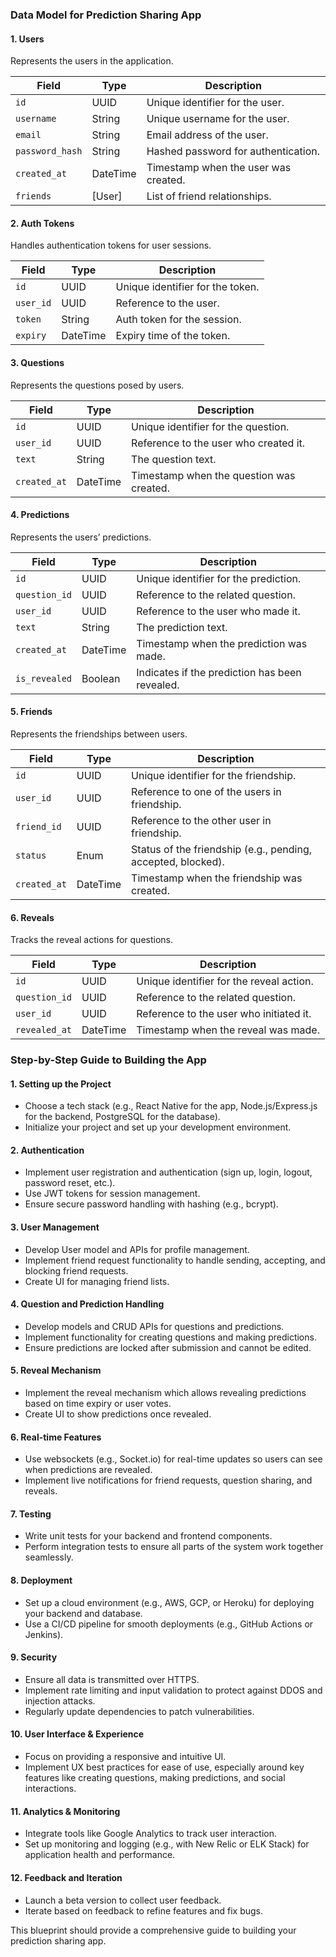 ### Data Model for Prediction Sharing App

#### 1. **Users**
Represents the users in the application.

| Field           | Type     | Description                          |
| --------------- | -------- | ------------------------------------ |
| `id`            | UUID     | Unique identifier for the user.      |
| `username`      | String   | Unique username for the user.        |
| `email`         | String   | Email address of the user.           |
| `password_hash` | String   | Hashed password for authentication.  |
| `created_at`    | DateTime | Timestamp when the user was created. |
| `friends`       | [User]   | List of friend relationships.        |

#### 2. **Auth Tokens**
Handles authentication tokens for user sessions.

| Field     | Type     | Description                      |
| --------- | -------- | -------------------------------- |
| `id`      | UUID     | Unique identifier for the token. |
| `user_id` | UUID     | Reference to the user.           |
| `token`   | String   | Auth token for the session.      |
| `expiry`  | DateTime | Expiry time of the token.        |

#### 3. **Questions**
Represents the questions posed by users.

| Field        | Type     | Description                              |
| ------------ | -------- | ---------------------------------------- |
| `id`         | UUID     | Unique identifier for the question.      |
| `user_id`    | UUID     | Reference to the user who created it.    |
| `text`       | String   | The question text.                       |
| `created_at` | DateTime | Timestamp when the question was created. |

#### 4. **Predictions**
Represents the users’ predictions.

| Field         | Type     | Description                                    |
| ------------- | -------- | ---------------------------------------------- |
| `id`          | UUID     | Unique identifier for the prediction.          |
| `question_id` | UUID     | Reference to the related question.             |
| `user_id`     | UUID     | Reference to the user who made it.             |
| `text`        | String   | The prediction text.                           |
| `created_at`  | DateTime | Timestamp when the prediction was made.        |
| `is_revealed` | Boolean  | Indicates if the prediction has been revealed. |

#### 5. **Friends**
Represents the friendships between users.

| Field        | Type     | Description                                                  |
| ------------ | -------- | ------------------------------------------------------------ |
| `id`         | UUID     | Unique identifier for the friendship.                        |
| `user_id`    | UUID     | Reference to one of the users in friendship.                 |
| `friend_id`  | UUID     | Reference to the other user in friendship.                   |
| `status`     | Enum     | Status of the friendship (e.g., pending, accepted, blocked). |
| `created_at` | DateTime | Timestamp when the friendship was created.                   |

#### 6. **Reveals**
Tracks the reveal actions for questions.

| Field         | Type     | Description                              |
| ------------- | -------- | ---------------------------------------- |
| `id`          | UUID     | Unique identifier for the reveal action. |
| `question_id` | UUID     | Reference to the related question.       |
| `user_id`     | UUID     | Reference to the user who initiated it.  |
| `revealed_at` | DateTime | Timestamp when the reveal was made.      |

### Step-by-Step Guide to Building the App

#### 1. **Setting up the Project**
   - Choose a tech stack (e.g., React Native for the app, Node.js/Express.js for the backend, PostgreSQL for the database).
   - Initialize your project and set up your development environment.

#### 2. **Authentication**
   - Implement user registration and authentication (sign up, login, logout, password reset, etc.).
   - Use JWT tokens for session management.
   - Ensure secure password handling with hashing (e.g., bcrypt).

#### 3. **User Management**
   - Develop User model and APIs for profile management.
   - Implement friend request functionality to handle sending, accepting, and blocking friend requests.
   - Create UI for managing friend lists.

#### 4. **Question and Prediction Handling**
   - Develop models and CRUD APIs for questions and predictions.
   - Implement functionality for creating questions and making predictions.
   - Ensure predictions are locked after submission and cannot be edited.

#### 5. **Reveal Mechanism**
   - Implement the reveal mechanism which allows revealing predictions based on time expiry or user votes.
   - Create UI to show predictions once revealed.

#### 6. **Real-time Features**
   - Use websockets (e.g., Socket.io) for real-time updates so users can see when predictions are revealed.
   - Implement live notifications for friend requests, question sharing, and reveals.

#### 7. **Testing**
   - Write unit tests for your backend and frontend components.
   - Perform integration tests to ensure all parts of the system work together seamlessly.

#### 8. **Deployment**
   - Set up a cloud environment (e.g., AWS, GCP, or Heroku) for deploying your backend and database.
   - Use a CI/CD pipeline for smooth deployments (e.g., GitHub Actions or Jenkins).

#### 9. **Security**
   - Ensure all data is transmitted over HTTPS.
   - Implement rate limiting and input validation to protect against DDOS and injection attacks.
   - Regularly update dependencies to patch vulnerabilities.

#### 10. **User Interface & Experience**
   - Focus on providing a responsive and intuitive UI.
   - Implement UX best practices for ease of use, especially around key features like creating questions, making predictions, and social interactions.

#### 11. **Analytics & Monitoring**
   - Integrate tools like Google Analytics to track user interaction.
   - Set up monitoring and logging (e.g., with New Relic or ELK Stack) for application health and performance.

#### 12. **Feedback and Iteration**
   - Launch a beta version to collect user feedback.
   - Iterate based on feedback to refine features and fix bugs.

This blueprint should provide a comprehensive guide to building your prediction sharing app.